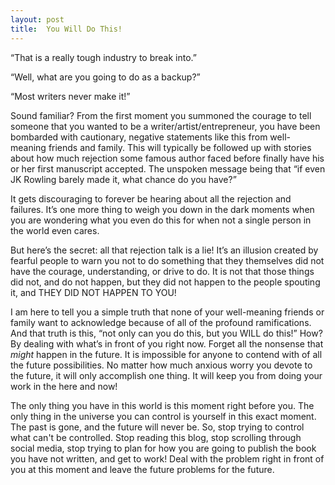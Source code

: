 ```yaml
---
layout: post
title:  You Will Do This!
---
```

“That is a really tough industry to break into.” 

“Well, what are you going to do as a backup?” 

“Most writers never make it!”

Sound familiar? From the first moment you summoned the courage to tell someone that you wanted to be a writer/artist/entrepreneur, you have been bombarded with cautionary, negative statements like this from well-meaning friends and family. This will typically be followed up with stories about how much rejection some famous author faced before finally have his or her first manuscript accepted. The unspoken message being that “if even JK Rowling barely made it, what chance do you have?”
<!--more-->

It gets discouraging to forever be hearing about all the rejection and failures. It’s one more thing to weigh you down in the dark moments when you are wondering what you even do this for when not a single person in the world even cares.

But here’s the secret: all that rejection talk is a lie! It’s an illusion created by fearful people to warn you not to do something that they themselves did not have the courage, understanding, or drive to do. It is not that those things did not, and do not happen, but they did not happen to the people spouting it, and THEY DID NOT HAPPEN TO YOU!

I am here to tell you a simple truth that none of your well-meaning friends or family want to acknowledge because of all of the profound ramifications. And that truth is this, “not only can you do this, but you WILL do this!” How? By dealing with what’s in front of you right now. Forget all the nonsense that _might_ happen in the future. It is impossible for anyone to contend with of all the future possibilities. No matter how much anxious worry you devote to the future, it will only accomplish one thing. It will keep you from doing your work in the here and now!

The only thing you have in this world is this moment right before you. The only thing in the universe you can control is yourself in this exact moment. The past is gone, and the future will never be. So, stop trying to control what can't be controlled. Stop reading this blog, stop scrolling through social media, stop trying to plan for how you are going to publish the book you have not written, and get to work! Deal with the problem right in front of you at this moment and leave the future problems for the future.
